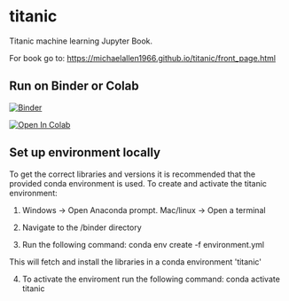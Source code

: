 # titanic
Titanic machine learning Jupyter Book.

For book go to: 
https://michaelallen1966.github.io/titanic/front_page.html

## Run on Binder or Colab

[![Binder](https://mybinder.org/badge_logo.svg)](https://mybinder.org/v2/gh/MichaelAllen1966/titanic/main)

[![Open In Colab](https://colab.research.google.com/assets/colab-badge.svg)](https://colab.research.google.com/github/MichaelAllen1966/titanic/)


## Set up environment locally

To get the correct libraries and versions it is recommended that the provided conda environment is used. To create and activate the titanic environment:


1. Windows -> Open Anaconda prompt. Mac/linux -> Open a terminal

2. Navigate to the /binder directory

3. Run the following command: conda env create -f environment.yml

This will fetch and install the libraries in a conda environment 'titanic'

4. To activate the enviroment run the following command:
    conda activate titanic
